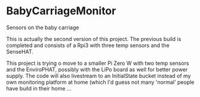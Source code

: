 # BabyCarriageMonitor
Sensors on the baby carriage

This is actually the second version of this project. The previous build is completed and consists of a Rpi3 with three temp sensors and the SenseHAT.

This project is trying o move to a smaller Pi Zero W with two temp sensors and the EnviroPHAT, possibly with the LiPo board as well for better power supply. The code will also livestream to an InitialState bucket instead of my own monitoring platform at home (which I'd guess not many 'normal' people have build in their home ...
